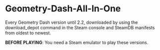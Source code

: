 # Geometry-Dash-All-In-One
Every Geometry Dash version until 2.2, downloaded by using the download_depot command in the Steam console and SteamDB manifests from oldest to newest.

**BEFORE PLAYING**: You need a Steam emulator to play these versions.
